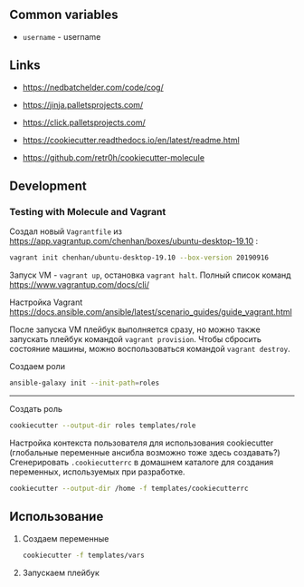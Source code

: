 ## Common variables

- `username` - username

## Links

- https://nedbatchelder.com/code/cog/
- https://jinja.palletsprojects.com/
- https://click.palletsprojects.com/

- https://cookiecutter.readthedocs.io/en/latest/readme.html
- https://github.com/retr0h/cookiecutter-molecule

## Development

### Testing with Molecule and Vagrant

Создал новый `Vagrantfile` из https://app.vagrantup.com/chenhan/boxes/ubuntu-desktop-19.10 :

```bash
vagrant init chenhan/ubuntu-desktop-19.10 --box-version 20190916
```

Запуск VM - `vagrant up`, остановка `vagrant halt`. Полный список команд https://www.vagrantup.com/docs/cli/

Настройка Vagrant https://docs.ansible.com/ansible/latest/scenario_guides/guide_vagrant.html

После запуска VM плейбук выполняется сразу, но можно также запускать плейбук командой `vagrant provision`.
Чтобы сбросить состояние машины, можно воспользоваться командой `vagrant destroy`.

Создаем роли

```bash
ansible-galaxy init --init-path=roles
```

---

Создать роль

```bash
cookiecutter --output-dir roles templates/role
```

Настройка контекста пользователя для использования cookiecutter (глобальные переменные ансибла возможно тоже здесь создавать?)
Сгенерировать `.cookiecutterrc` в домашнем каталоге для создания переменных, используемых при разработке.

```bash
cookiecutter --output-dir /home -f templates/cookiecutterrc
```

## Использование

1. Создаем переменные

    ```bash
    cookiecutter -f templates/vars
    ```
2. Запускаем плейбук


